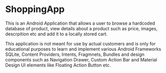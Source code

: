 # ShoppingApp
This is an Android Application that allows a user to browse a hardcoded database of product, view details about a product such as price, images, descrpition etc and add it to a locally stored cart.

This application is not meant for use by actual customers and is only for educational purposes to learn and implement various Android Frameworks SQLite, Content Providers, Intents, Fragmnets, Bundles and design components such as Navigation Drawer, Custom Action Bar and Material Design UI elements like Floating Action Button etc.
